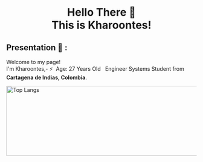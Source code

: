 <!-- Inicio -->
### <h1 align="center"> Hello There 👋 </br> This is Kharoontes! </br><p align="center" > 



## Presentation 🤝 : 

<p>Welcome to my page! </br> I'm Kharoontes,- ⚡ &nbsp;Age: 27  Years Old
&nbsp; Engineer Systems Student from <img src="https://cdn-icons-png.flaticon.com/512/323/323343.png" width="13"/> <b>Cartagena de Indias, Colombia</b>.</p>

<p> <!-- GitHub README Stats -->
<a><img width="700px" height="185" align="right" alt="Top Langs" 
         src="https://github-readme-stats.vercel.app/api/top-langs/?username=kharoontes&hide=TeX&layout=compact&theme=midnight-purple"><a/>

    


    


